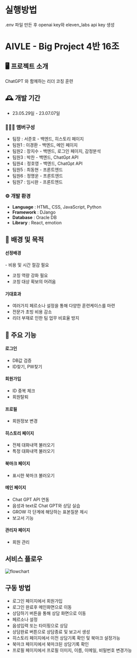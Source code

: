 # 실행방법
.env 파일 만든 후 openai key와 eleven_labs api key 생성

# AIVLE - Big Project 4반 16조

## 🖥️ 프로젝트 소개
ChatGPT 와 함께하는 리더 코칭 훈련
<br>

## 🕰️ 개발 기간
* 23.05.29일 - 23.07.07일

### 🧑‍🤝‍🧑 맴버구성
 - 팀장  : 서준호 - 백엔드, 히스토리 페이지
 - 팀원1 : 이경환 - 백엔드, 메인 페이지
 - 팀원2 : 장지수 - 백엔드, 로그인 페이지, 감정분석
 - 팀원3 : 박찬 - 백엔드, ChatGpt API
 - 팀원4 : 정호영 - 백엔드, ChatGpt API
 - 팀원5 : 최동현 - 프론트엔드
 - 팀원6 : 정명운 - 프론트엔드
 - 팀원7 : 임시완 - 프론트엔드

### ⚙️ 개발 환경
- **Language** : HTML, CSS, JavaScript, Python
- **Framework** : DJango
- **Database** : Oracle DB
- **Library** : React, emotion

## 👥 배경 및 목적​
#### 선정배경​
 ​- 비용 및 시간 절감 필요​
 - 코칭 역량 강화 필요​
 - 코칭 대상 확보의 어려움​

#### 기대효과​
 - 여러가지 페르소나 설정을 통해 다양한 훈련케이스를 마련​
 - 전문가 초빙 비용 감소​
 - 리더 부재로 인한 팀 업무 비효율 방지

## 📌 주요 기능
#### 로그인
- DB값 검증
- ID찾기, PW찾기
#### 회원가입
- ID 중복 체크
- 회원탈퇴
#### 프로필 
- 회원정보 변경

#### 히스토리 페이지
- 전체 대화내역 불러오기
- 특정 대화내역 불러오기

#### 북마크 페이지
- 표시한 북마크 불러오기

#### 메인 페이지 
- Chat GPT API 연동
- 음성과 text로 Chat GPT와 상담 실습
- GROW 각 단계에 해당하는 표본질문 제시
- 보고서 기능

#### 관리자 페이지 
- 회원 관리

## 서비스 플로우
![flowchart](https://github.com/AIVLE-School-Third-Big-Project/AI_4_16/assets/124108656/9d5c9723-8a4a-4432-8380-0ef3769f788b)

## 구동 방법
 - 로그인 페이지에서 회원가입​
 - 로그인 완료후 메인화면으로 이동​
 - 상담하기 버튼을 통해 상담 화면으로 이동​
 - 페르소나 설정​
 - 음성입력 또는 타이핑으로 상담​
 - 상담완료 버튼으로 상담종료 및 보고서 생성​
 - 히스토리 페이지에서 이전 상담기록 확인 및 북마크 설정가능​
 - 북마크 페이지에서 북마크된 상담기록 확인​
 - 프로필 페이지에서 프로필 이미지, 이름, 이메일, 비밀번호 변경가능​

